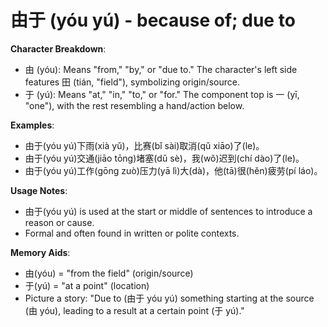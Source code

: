 # **由于 (yóu yú) - because of; due to**

**Character Breakdown**:  
- 由 (yóu): Means "from," "by," or "due to." The character's left side features 田 (tián, "field"), symbolizing origin/source.  
- 于 (yú): Means "at," "in," "to," or "for." The component top is 一 (yī, "one"), with the rest resembling a hand/action below.

**Examples**:  
- 由于(yóu yú)下雨(xià yǔ)，比赛(bǐ sài)取消(qǔ xiāo)了(le)。  
- 由于(yóu yú)交通(jiāo tōng)堵塞(dǔ sè)，我(wǒ)迟到(chí dào)了(le)。  
- 由于(yóu yú)工作(gōng zuò)压力(yā lì)大(dà)，他(tā)很(hěn)疲劳(pí láo)。

**Usage Notes**:  
- 由于(yóu yú) is used at the start or middle of sentences to introduce a reason or cause.  
- Formal and often found in written or polite contexts.

**Memory Aids**:  
- 由(yóu) = "from the field" (origin/source)  
- 于(yú) = "at a point" (location)  
- Picture a story: "Due to (由于 yóu yú) something starting at the source (由 yóu), leading to a result at a certain point (于 yú)."